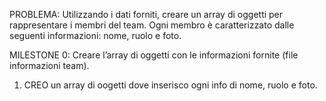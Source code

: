 PROBLEMA: Utilizzando i dati forniti, creare un array di oggetti per rappresentare i membri del team. Ogni membro è caratterizzato dalle seguenti informazioni: nome, ruolo e foto.

MILESTONE 0:
Creare l’array di oggetti con le informazioni fornite (file informazioni team).

1. CREO un array di oogetti dove inserisco ogni info di nome, ruolo e foto.

